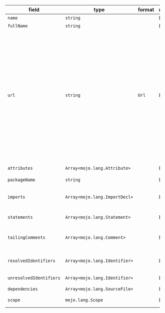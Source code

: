 | field | type | format | required | default | description |
|---|---|---|---|---|---|
| `name` | `string` |  | N |  |
| `fullName` | `string` |  | N |  |
| `url` | `string` | `Url` | N |  | URl type<br>Uniform Resource Identifier (URI) is a string of characters used to identify a resource.<br>A Uniform Resource Name (URN) may be compared to a person's name,while a Uniform Resource Locator (URL) may be compared to their street address.In other words, a URN identifies an item and a URL provides a method for finding it.<br> |
| `attributes` | `Array<mojo.lang.Attribute>` |  | N |  | 循环依赖文件名称 'circle_dependency' |
| `packageName` | `string` |  | N |  |
| `imports` | `Array<mojo.lang.ImportDecl>` |  | N |  | imports decl index for this file, will still exist in the statements |
| `statements` | `Array<mojo.lang.Statement>` |  | N |  | statements in this file |
| `tailingComments` | `Array<mojo.lang.Comment>` |  | N |  | comments after all statements but before the end of the source file |
| `resolvedIdentifiers` | `Array<mojo.lang.Identifier>` |  | N |  | resolved identifiers not in this source file |
| `unresolvedIdentifiers` | `Array<mojo.lang.Identifier>` |  | N |  | unresolved identifiers in this file |
| `dependencies` | `Array<mojo.lang.SourceFile>` |  | N |  |  |
| `scope` | `mojo.lang.Scope` |  | N |  | package scope (this file only) |
